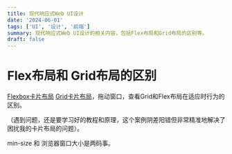 ```yaml
---
title: 现代响应式Web UI设计
date: '2024-06-01'
tags: ['UI', '设计', '前端']
summary: 现代响应式Web UI设计的相关内容，包括Flex布局和Grid布局的区别等。
draft: false
---
```


# Flex布局和 Grid布局的区别

[Flexbox卡片布局](https://codepen.io/web-dot-dev/pen/QWMMVPm) [Grid卡片布局](https://codepen.io/web-dot-dev/pen/abyyaMg)，拖动窗口，查看Grid和Flex布局在适应时行为的区别。

（遇到问题，还是要学习好的教程和原理，这个案例阴差阳错但非常精准地解决了困扰我的卡片布局的问题）。

min-size 和 浏览器窗口大小是两码事。

<!-- more -->